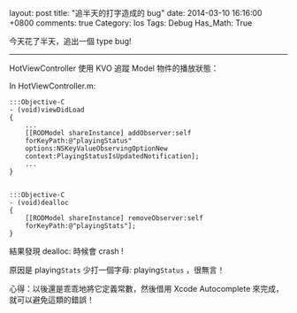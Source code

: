 layout: post
title: "追半天的打字造成的 bug"
date: 2014-03-10 16:16:00 +0800
comments: true
Category: Ios
Tags: Debug
Has_Math: True

今天花了半天，追出一個 type bug!
<!-- more -->
* * *

HotViewController 使用 KVO 追蹤 Model 物件的播放狀態：

In HotViewController.m:

	:::Objective-C
	- (void)viewDidLoad
	{
		...
		[[RODModel shareInstance] addObserver:self
		forKeyPath:@"playingStatus"
		options:NSKeyValueObservingOptionNew
		context:PlayingStatusIsUpdatedNotification];
		...
	}


	:::Objective-C
	- (void)dealloc
	{
    	[[RODModel shareInstance] removeObserver:self
    	forKeyPath:@"playingStats"];
	}



結果發現 dealloc: 時候會 crash !

原因是 playing`Stats` 少打一個字母: playing`Status` ，很無言！

心得：以後還是乖乖地將它定義常數，然後借用 Xcode Autocomplete 來完成，就可以避免這類的錯誤！
